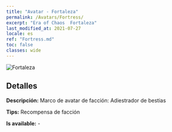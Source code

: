 ```yaml
---
title: "Avatar - Fortaleza"
permalink: /Avatars/Fortress/
excerpt: "Era of Chaos  Fortaleza"
last_modified_at: 2021-07-27
locale: es
ref: "Fortress.md"
toc: false
classes: wide
---
```

 ![Fortaleza](/images/a/avatarFrame_46.png)

## Detalles

 **Descripción:** Marco de avatar de facción: Adiestrador de bestias 

 **Tips:** Recompensa de facción 

 **Is available:**  - 


